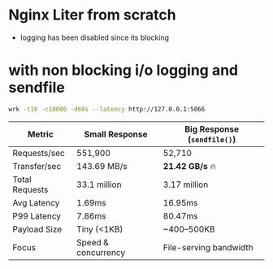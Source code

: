 # Nginx Liter from scratch

 - logging has been disabled since its blocking 

# with non blocking i/o logging and sendfile

```bash
wrk -t16 -c10000 -d60s --latency http://127.0.0.1:5066
```

| Metric         | Small Response      | Big Response (`sendfile()`) |
| -------------- | ------------------- | --------------------------- |
| Requests/sec   | 551,900             | 52,710                      |
| Transfer/sec   | 143.69 MB/s         | **21.42 GB/s** 🔥           |
| Total Requests | 33.1 million        | 3.17 million                |
| Avg Latency    | 1.69ms              | 16.95ms                     |
| P99 Latency    | 7.86ms              | 80.47ms                     |
| Payload Size   | Tiny (<1KB)         | \~400–500KB                 |
| Focus          | Speed & concurrency | File-serving bandwidth      |
